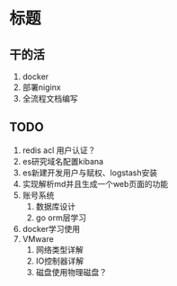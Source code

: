 # 标题

## 干的活

1. docker
2. 部署niginx
3. 全流程文档编写

## TODO

1. redis acl 用户认证？
2. es研究域名配置kibana
3. es新建开发用户与赋权、logstash安装
4. 实现解析md并且生成一个web页面的功能
5. 账号系统
   1. 数据库设计
   2. go orm层学习
6. docker学习使用
7. VMware 
   1. 网络类型详解
   2. IO控制器详解
   3. 磁盘使用物理磁盘？